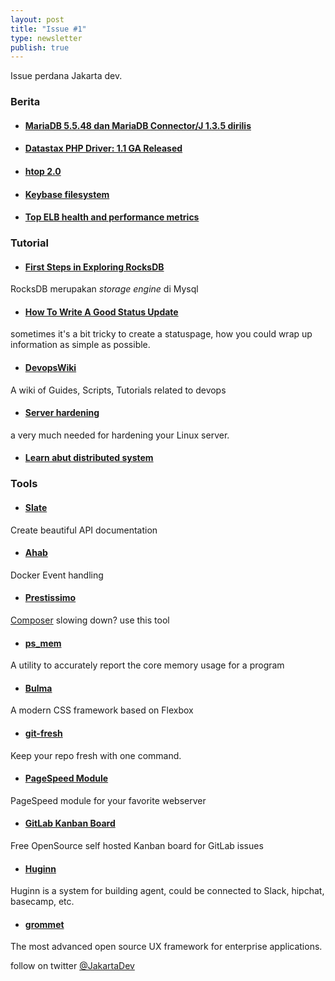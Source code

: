 ```yaml
---
layout: post
title: "Issue #1"
type: newsletter
publish: true
---
```


Issue perdana Jakarta dev.

### Berita
- #### [MariaDB 5.5.48 dan MariaDB Connector/J 1.3.5 dirilis](https://mariadb.org/mariadb-5-5-48-and-connectorj-1-3-5-now-available/)
- #### [Datastax PHP Driver: 1.1 GA Released](http://www.datastax.com/dev/blog/datastax-php-driver-1-1-ga-released)
- #### [htop 2.0](http://hisham.hm/htop/)
- #### [Keybase filesystem](https://keybase.io/docs/kbfs)
- #### [Top ELB health and performance metrics](https://www.datadoghq.com/blog/top-elb-health-and-performance-metrics/)

### Tutorial
- #### [First Steps in Exploring RocksDB](http://mysqlentomologist.blogspot.co.id/2016/02/my-first-steps-in-exploring-rocksdb.html)
RocksDB merupakan *storage engine* di Mysql
- #### [How To Write A Good Status Update ](http://blog.statuspage.io/how-to-write-a-good-status-update)
sometimes it's a bit tricky to create a statuspage, how you could wrap up information as simple as possible.
- #### [DevopsWiki](https://github.com/Leo-G/DevopsWiki)
A wiki of Guides, Scripts, Tutorials related to devops
- #### [Server hardening](https://www.linuxjournal.com/content/server-hardening)
a very much needed for hardening your Linux server.
- #### [Learn abut distributed system](http://videlalvaro.github.io/2015/12/learning-about-distributed-systems.html)


### Tools
- #### [Slate](https://github.com/tripit/slate)
Create beautiful API documentation
- #### [Ahab](https://tech.instacart.com/ahab/)
Docker Event handling
- #### [Prestissimo](https://github.com/hirak/prestissimo)
[Composer](https://getcomposer.org/) slowing down? use this tool
- #### [ps_mem](https://github.com/pixelb/ps_mem)
A utility to accurately report the core memory usage for a program
- #### [Bulma](http://bulma.io/)
A modern CSS framework based on Flexbox
- #### [git-fresh](https://github.com/imsky/git-fresh)
Keep your repo fresh with one command.
- #### [PageSpeed Module](https://developers.google.com/speed/pagespeed/module/)
PageSpeed module for your favorite webserver
- #### [GitLab Kanban Board](http://kanban.leanlabs.io/)
Free OpenSource self hosted Kanban board for GitLab issues
- #### [Huginn](https://github.com/cantino/huginn)
Huginn is a system for building agent, could be connected to Slack, hipchat, basecamp, etc.
- #### [grommet](http://www.grommet.io/docs/)
The most advanced open source UX framework for enterprise applications.


follow on twitter [@JakartaDev](https://twitter.com/Jakartadev)
